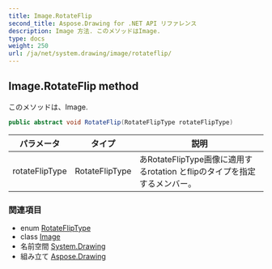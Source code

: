 ```yaml
---
title: Image.RotateFlip
second_title: Aspose.Drawing for .NET API リファレンス
description: Image 方法. このメソッドはImage.
type: docs
weight: 250
url: /ja/net/system.drawing/image/rotateflip/
---
```

## Image.RotateFlip method

このメソッドは、Image.

```csharp
public abstract void RotateFlip(RotateFlipType rotateFlipType)
```

| パラメータ | タイプ | 説明 |
| --- | --- | --- |
| rotateFlipType | RotateFlipType | あRotateFlipType画像に適用するrotation とflipのタイプを指定するメンバー。 |

### 関連項目

* enum [RotateFlipType](../../rotatefliptype/)
* class [Image](../)
* 名前空間 [System.Drawing](../../image/)
* 組み立て [Aspose.Drawing](../../../)


